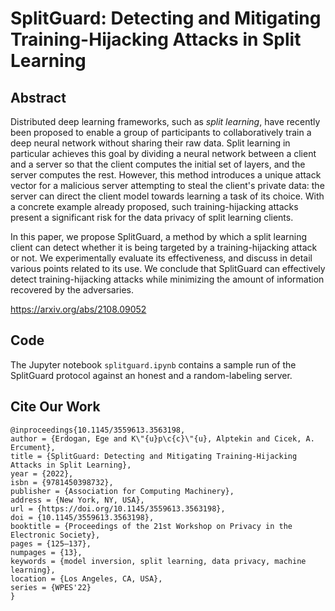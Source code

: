 # SplitGuard: Detecting and Mitigating Training-Hijacking Attacks in Split Learning

## Abstract

Distributed deep learning frameworks, such as *split learning*, have recently been proposed to enable a group of participants to collaboratively train a deep neural network without sharing their raw data. Split learning in particular achieves this goal by dividing a neural network between a client and a server so that the client computes the initial set of layers, and the server computes the rest. However, this method introduces a unique attack vector for a malicious server attempting to steal the client's private data: the server can direct the client model towards learning a task of its choice. With a concrete example already proposed, such training-hijacking attacks present a significant risk for the data privacy of split learning clients. 

In this paper, we propose SplitGuard, a method by which a split learning client can detect whether it is being targeted by a training-hijacking attack or not. We experimentally evaluate its effectiveness, and discuss in detail various points related to its use. We conclude that SplitGuard can effectively detect training-hijacking attacks while minimizing the amount of information recovered by the adversaries.

https://arxiv.org/abs/2108.09052

## Code

The Jupyter notebook `splitguard.ipynb` contains a sample run of the SplitGuard protocol against an honest and a random-labeling server.

## Cite Our Work
```
@inproceedings{10.1145/3559613.3563198,
author = {Erdogan, Ege and K\"{u}p\c{c}\"{u}, Alptekin and Cicek, A. Ercument},
title = {SplitGuard: Detecting and Mitigating Training-Hijacking Attacks in Split Learning},
year = {2022},
isbn = {9781450398732},
publisher = {Association for Computing Machinery},
address = {New York, NY, USA},
url = {https://doi.org/10.1145/3559613.3563198},
doi = {10.1145/3559613.3563198},
booktitle = {Proceedings of the 21st Workshop on Privacy in the Electronic Society},
pages = {125–137},
numpages = {13},
keywords = {model inversion, split learning, data privacy, machine learning},
location = {Los Angeles, CA, USA},
series = {WPES'22}
}
```
